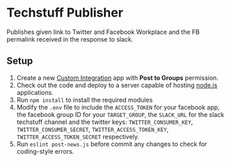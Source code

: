 # Techstuff Publisher

Publishes given link to Twitter and Facebook Workplace and the FB permalink
received in the response to slack.

## Setup
1. Create a new [Custom Integration](https://developers.facebook.com/docs/workplace/custom-integrations)
   app with **Post to Groups** permission.
2. Check out the code and deploy to a server capable of hosting
   [node.js](https://nodejs.org) applications.
3. Run `npm install` to install the required modules
4. Modify the `.env` file to include the `ACCESS_TOKEN` for your facebook app,
   the facebook group ID for your `TARGET_GROUP`, the `SLACK_URL` for the slack
   techstuff channel and the twitter keys: `TWITTER_CONSUMER_KEY`,
   `TWITTER_CONSUMER_SECRET`, `TWITTER_ACCESS_TOKEN_KEY`,
   `TWITTER_ACCESS_TOKEN_SECRET` respectively.
5. Run `eslint post-news.js` before commit any changes to check for coding-style
   errors.

